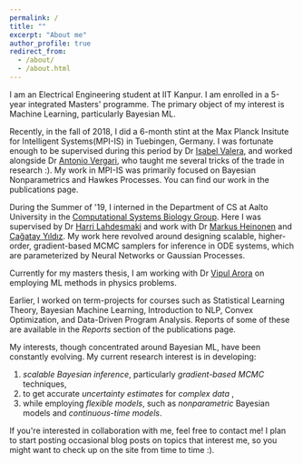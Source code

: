 ```yaml
---
permalink: /
title: ""
excerpt: "About me"
author_profile: true
redirect_from: 
  - /about/
  - /about.html
---
```


I am an Electrical Engineering student at IIT Kanpur. I am enrolled in a 5-year integrated Masters' programme.  The primary object of my interest is Machine Learning, particularly Bayesian ML. 

Recently, in the fall of 2018, I did a 6-month stint at the Max Planck Insitute for Intelligent Systems(MPI-IS) in Tuebingen, Germany. I was fortunate enough to be supervised during this period by Dr [Isabel Valera](https://ivaleram.github.io/), and worked alongside Dr [Antonio Vergari](https://scholar.google.com/citations?user=YK0NLaUAAAAJ&hl=en), who taught me several tricks of the trade in research :). My work in MPI-IS was primarily focused on Bayesian Nonparametrics and Hawkes Processes. You can find our work in the publications page.

During the Summer of '19, I interned in the Department of CS at Aalto University in the [Computational Systems Biology Group](https://research.cs.aalto.fi/csb/). Here I was supervised by Dr [Harri Lahdesmaki](https://users.ics.aalto.fi/harrila/) and work with Dr [Markus Heinonen](https://users.aalto.fi/~heinom10/) and [Çağatay Yıldız](http://cagatayyildiz.github.io/). My work here revolved around designing scalable, higher-order, gradient-based MCMC samplers for inference in ODE systems, which are parameterized by Neural Networks or Gaussian Processes.

Currently for my masters thesis, I am working with Dr [Vipul Arora](http://home.iitk.ac.in/~vipular) on employing ML methods in physics problems.

Earlier, I worked on term-projects for courses such as Statistical Learning Theory, Bayesian Machine Learning, Introduction to NLP, Convex Optimization, and Data-Driven Program Analysis. Reports of some of these are available in the _Reports_ section of the publications page.

My interests, though concentrated around Bayesian ML, have been constantly evolving. My current research interest is in developing:
1. _scalable Bayesian inference_, particularly _gradient-based MCMC_ techniques,
2. to get accurate _uncertainty estimates_ for _complex data_ ,
3. while employing _flexible models_, such as _nonparametric_ Bayesian models and _continuous-time models_.

If you're interested in collaboration with me, feel free to contact me! I plan to start posting occasional blog posts on topics that interest me, so you might want to check up on the site from time to time :).
